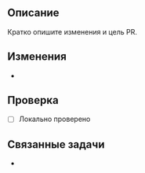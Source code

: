 ## Описание
Кратко опишите изменения и цель PR.

## Изменения
- 

## Проверка
- [ ] Локально проверено

## Связанные задачи
- 

